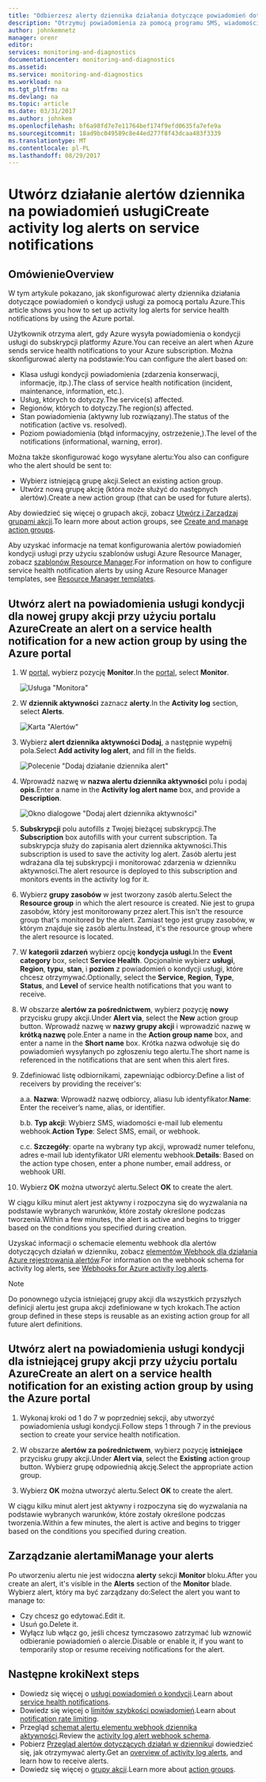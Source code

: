 ```yaml
---
title: "Odbierzesz alerty dziennika działania dotyczące powiadomień dotyczących usługi | Dokumentacja firmy Microsoft"
description: "Otrzymuj powiadomienia za pomocą programu SMS, wiadomości e-mail lub elementu webhook w przypadku wystąpienia usługi Azure."
author: johnkemnetz
manager: orenr
editor: 
services: monitoring-and-diagnostics
documentationcenter: monitoring-and-diagnostics
ms.assetid: 
ms.service: monitoring-and-diagnostics
ms.workload: na
ms.tgt_pltfrm: na
ms.devlang: na
ms.topic: article
ms.date: 03/31/2017
ms.author: johnkem
ms.openlocfilehash: bf6a98fd7e7e11764bef174f9efd0635fa7efe9a
ms.sourcegitcommit: 18ad9bc049589c8e44ed277f8f43dcaa483f3339
ms.translationtype: MT
ms.contentlocale: pl-PL
ms.lasthandoff: 08/29/2017
---
```

# <a name="create-activity-log-alerts-on-service-notifications"></a><span data-ttu-id="4fdcc-103">Utwórz działanie alertów dziennika na powiadomień usługi</span><span class="sxs-lookup"><span data-stu-id="4fdcc-103">Create activity log alerts on service notifications</span></span>
## <a name="overview"></a><span data-ttu-id="4fdcc-104">Omówienie</span><span class="sxs-lookup"><span data-stu-id="4fdcc-104">Overview</span></span>
<span data-ttu-id="4fdcc-105">W tym artykule pokazano, jak skonfigurować alerty dziennika działania dotyczące powiadomień o kondycji usługi za pomocą portalu Azure.</span><span class="sxs-lookup"><span data-stu-id="4fdcc-105">This article shows you how to set up activity log alerts for service health notifications by using the Azure portal.</span></span>  

<span data-ttu-id="4fdcc-106">Użytkownik otrzyma alert, gdy Azure wysyła powiadomienia o kondycji usługi do subskrypcji platformy Azure.</span><span class="sxs-lookup"><span data-stu-id="4fdcc-106">You can receive an alert when Azure sends service health notifications to your Azure subscription.</span></span> <span data-ttu-id="4fdcc-107">Można skonfigurować alerty na podstawie:</span><span class="sxs-lookup"><span data-stu-id="4fdcc-107">You can configure the alert based on:</span></span>

- <span data-ttu-id="4fdcc-108">Klasa usługi kondycji powiadomienia (zdarzenia konserwacji, informacje, itp.).</span><span class="sxs-lookup"><span data-stu-id="4fdcc-108">The class of service health notification (incident, maintenance, information, etc.).</span></span>
- <span data-ttu-id="4fdcc-109">Usług, których to dotyczy.</span><span class="sxs-lookup"><span data-stu-id="4fdcc-109">The service(s) affected.</span></span>
- <span data-ttu-id="4fdcc-110">Regionów, których to dotyczy.</span><span class="sxs-lookup"><span data-stu-id="4fdcc-110">The region(s) affected.</span></span>
- <span data-ttu-id="4fdcc-111">Stan powiadomienia (aktywny lub rozwiązany).</span><span class="sxs-lookup"><span data-stu-id="4fdcc-111">The status of the notification (active vs. resolved).</span></span>
- <span data-ttu-id="4fdcc-112">Poziom powiadomienia (błąd informacyjny, ostrzeżenie,).</span><span class="sxs-lookup"><span data-stu-id="4fdcc-112">The level of the notifications (informational, warning, error).</span></span>

<span data-ttu-id="4fdcc-113">Można także skonfigurować kogo wysyłane alertu:</span><span class="sxs-lookup"><span data-stu-id="4fdcc-113">You also can configure who the alert should be sent to:</span></span>

- <span data-ttu-id="4fdcc-114">Wybierz istniejącą grupę akcji.</span><span class="sxs-lookup"><span data-stu-id="4fdcc-114">Select an existing action group.</span></span>
- <span data-ttu-id="4fdcc-115">Utwórz nową grupę akcję (która może służyć do następnych alertów).</span><span class="sxs-lookup"><span data-stu-id="4fdcc-115">Create a new action group (that can be used for future alerts).</span></span>

<span data-ttu-id="4fdcc-116">Aby dowiedzieć się więcej o grupach akcji, zobacz [Utwórz i Zarządzaj grupami akcji](monitoring-action-groups.md).</span><span class="sxs-lookup"><span data-stu-id="4fdcc-116">To learn more about action groups, see [Create and manage action groups](monitoring-action-groups.md).</span></span>

<span data-ttu-id="4fdcc-117">Aby uzyskać informacje na temat konfigurowania alertów powiadomień kondycji usługi przy użyciu szablonów usługi Azure Resource Manager, zobacz [szablonów Resource Manager](monitoring-create-activity-log-alerts-with-resource-manager-template.md).</span><span class="sxs-lookup"><span data-stu-id="4fdcc-117">For information on how to configure service health notification alerts by using Azure Resource Manager templates, see [Resource Manager templates](monitoring-create-activity-log-alerts-with-resource-manager-template.md).</span></span>

## <a name="create-an-alert-on-a-service-health-notification-for-a-new-action-group-by-using-the-azure-portal"></a><span data-ttu-id="4fdcc-118">Utwórz alert na powiadomienia usługi kondycji dla nowej grupy akcji przy użyciu portalu Azure</span><span class="sxs-lookup"><span data-stu-id="4fdcc-118">Create an alert on a service health notification for a new action group by using the Azure portal</span></span>
1. <span data-ttu-id="4fdcc-119">W [portal](https://portal.azure.com), wybierz pozycję **Monitor**.</span><span class="sxs-lookup"><span data-stu-id="4fdcc-119">In the [portal](https://portal.azure.com), select **Monitor**.</span></span>

    ![Usługa "Monitora"](./media/monitoring-activity-log-alerts-on-service-notifications/home-monitor.png)

2. <span data-ttu-id="4fdcc-121">W **dziennik aktywności** zaznacz **alerty**.</span><span class="sxs-lookup"><span data-stu-id="4fdcc-121">In the **Activity log** section, select **Alerts**.</span></span>

    ![Karta "Alertów"](./media/monitoring-activity-log-alerts-on-service-notifications/alerts-blades.png)

3. <span data-ttu-id="4fdcc-123">Wybierz **alert dziennika aktywności Dodaj**, a następnie wypełnij pola.</span><span class="sxs-lookup"><span data-stu-id="4fdcc-123">Select **Add activity log alert**, and fill in the fields.</span></span>

    ![Polecenie "Dodaj działanie dziennika alert"](./media/monitoring-activity-log-alerts-on-service-notifications/add-activity-log-alert.png)

4. <span data-ttu-id="4fdcc-125">Wprowadź nazwę w **nazwa alertu dziennika aktywności** polu i podaj **opis**.</span><span class="sxs-lookup"><span data-stu-id="4fdcc-125">Enter a name in the **Activity log alert name** box, and provide a **Description**.</span></span>

    ![Okno dialogowe "Dodaj alert dziennika aktywności"](./media/monitoring-activity-log-alerts-on-service-notifications/activity-log-alert-service-notification-new-action-group.png)

5. <span data-ttu-id="4fdcc-127">**Subskrypcji** polu autofills z Twojej bieżącej subskrypcji.</span><span class="sxs-lookup"><span data-stu-id="4fdcc-127">The **Subscription** box autofills with your current subscription.</span></span> <span data-ttu-id="4fdcc-128">Ta subskrypcja służy do zapisania alert dziennika aktywności.</span><span class="sxs-lookup"><span data-stu-id="4fdcc-128">This subscription is used to save the activity log alert.</span></span> <span data-ttu-id="4fdcc-129">Zasób alertu jest wdrażana dla tej subskrypcji i monitorować zdarzenia w dzienniku aktywności.</span><span class="sxs-lookup"><span data-stu-id="4fdcc-129">The alert resource is deployed to this subscription and monitors events in the activity log for it.</span></span>

6. <span data-ttu-id="4fdcc-130">Wybierz **grupy zasobów** w jest tworzony zasób alertu.</span><span class="sxs-lookup"><span data-stu-id="4fdcc-130">Select the **Resource group** in which the alert resource is created.</span></span> <span data-ttu-id="4fdcc-131">Nie jest to grupa zasobów, który jest monitorowany przez alert.</span><span class="sxs-lookup"><span data-stu-id="4fdcc-131">This isn't the resource group that's monitored by the alert.</span></span> <span data-ttu-id="4fdcc-132">Zamiast tego jest grupy zasobów, w którym znajduje się zasób alertu.</span><span class="sxs-lookup"><span data-stu-id="4fdcc-132">Instead, it's the resource group where the alert resource is located.</span></span>

7. <span data-ttu-id="4fdcc-133">W **kategorii zdarzeń** wybierz opcję **kondycja usługi**.</span><span class="sxs-lookup"><span data-stu-id="4fdcc-133">In the **Event category** box, select **Service Health**.</span></span> <span data-ttu-id="4fdcc-134">Opcjonalnie wybierz **usługi**, **Region**, **typu**, **stan**, i **poziom** z powiadomień o kondycji usługi, które chcesz otrzymywać.</span><span class="sxs-lookup"><span data-stu-id="4fdcc-134">Optionally, select the **Service**, **Region**, **Type**, **Status**, and **Level** of service health notifications that you want to receive.</span></span>

8. <span data-ttu-id="4fdcc-135">W obszarze **alertów za pośrednictwem**, wybierz pozycję **nowy** przycisku grupy akcji.</span><span class="sxs-lookup"><span data-stu-id="4fdcc-135">Under **Alert via**, select the **New** action group button.</span></span> <span data-ttu-id="4fdcc-136">Wprowadź nazwę w **nazwy grupy akcji** i wprowadzić nazwę w **krótką nazwę** pole.</span><span class="sxs-lookup"><span data-stu-id="4fdcc-136">Enter a name in the **Action group name** box, and enter a name in the **Short name** box.</span></span> <span data-ttu-id="4fdcc-137">Krótka nazwa odwołuje się do powiadomień wysyłanych po zgłoszeniu tego alertu.</span><span class="sxs-lookup"><span data-stu-id="4fdcc-137">The short name is referenced in the notifications that are sent when this alert fires.</span></span>

9. <span data-ttu-id="4fdcc-138">Zdefiniować listę odbiornikami, zapewniając odbiorcy:</span><span class="sxs-lookup"><span data-stu-id="4fdcc-138">Define a list of receivers by providing the receiver's:</span></span>

    <span data-ttu-id="4fdcc-139">a.</span><span class="sxs-lookup"><span data-stu-id="4fdcc-139">a.</span></span> <span data-ttu-id="4fdcc-140">**Nazwa**: Wprowadź nazwę odbiorcy, aliasu lub identyfikator.</span><span class="sxs-lookup"><span data-stu-id="4fdcc-140">**Name**: Enter the receiver’s name, alias, or identifier.</span></span>

    <span data-ttu-id="4fdcc-141">b.</span><span class="sxs-lookup"><span data-stu-id="4fdcc-141">b.</span></span> <span data-ttu-id="4fdcc-142">**Typ akcji**: Wybierz SMS, wiadomości e-mail lub elementu webhook.</span><span class="sxs-lookup"><span data-stu-id="4fdcc-142">**Action Type**: Select SMS, email, or webhook.</span></span>

    <span data-ttu-id="4fdcc-143">c.</span><span class="sxs-lookup"><span data-stu-id="4fdcc-143">c.</span></span> <span data-ttu-id="4fdcc-144">**Szczegóły**: oparte na wybrany typ akcji, wprowadź numer telefonu, adres e-mail lub identyfikator URI elementu webhook.</span><span class="sxs-lookup"><span data-stu-id="4fdcc-144">**Details**: Based on the action type chosen, enter a phone number, email address, or webhook URI.</span></span>

10. <span data-ttu-id="4fdcc-145">Wybierz **OK** można utworzyć alertu.</span><span class="sxs-lookup"><span data-stu-id="4fdcc-145">Select **OK** to create the alert.</span></span>

<span data-ttu-id="4fdcc-146">W ciągu kilku minut alert jest aktywny i rozpoczyna się do wyzwalania na podstawie wybranych warunków, które zostały określone podczas tworzenia.</span><span class="sxs-lookup"><span data-stu-id="4fdcc-146">Within a few minutes, the alert is active and begins to trigger based on the conditions you specified during creation.</span></span>

<span data-ttu-id="4fdcc-147">Uzyskać informacji o schemacie elementu webhook dla alertów dotyczących działań w dzienniku, zobacz [elementów Webhook dla działania Azure rejestrowania alertów](monitoring-activity-log-alerts-webhook.md).</span><span class="sxs-lookup"><span data-stu-id="4fdcc-147">For information on the webhook schema for activity log alerts, see [Webhooks for Azure activity log alerts](monitoring-activity-log-alerts-webhook.md).</span></span>

>[!NOTE]
><span data-ttu-id="4fdcc-148">Do ponownego użycia istniejącej grupy akcji dla wszystkich przyszłych definicji alertu jest grupa akcji zdefiniowane w tych krokach.</span><span class="sxs-lookup"><span data-stu-id="4fdcc-148">The action group defined in these steps is reusable as an existing action group for all future alert definitions.</span></span>
>
>

## <a name="create-an-alert-on-a-service-health-notification-for-an-existing-action-group-by-using-the-azure-portal"></a><span data-ttu-id="4fdcc-149">Utwórz alert na powiadomienia usługi kondycji dla istniejącej grupy akcji przy użyciu portalu Azure</span><span class="sxs-lookup"><span data-stu-id="4fdcc-149">Create an alert on a service health notification for an existing action group by using the Azure portal</span></span>

1. <span data-ttu-id="4fdcc-150">Wykonaj kroki od 1 do 7 w poprzedniej sekcji, aby utworzyć powiadomienia usługi kondycji.</span><span class="sxs-lookup"><span data-stu-id="4fdcc-150">Follow steps 1 through 7 in the previous section to create your service health notification.</span></span> 

2. <span data-ttu-id="4fdcc-151">W obszarze **alertów za pośrednictwem**, wybierz pozycję **istniejące** przycisku grupy akcji.</span><span class="sxs-lookup"><span data-stu-id="4fdcc-151">Under **Alert via**, select the **Existing** action group button.</span></span> <span data-ttu-id="4fdcc-152">Wybierz grupę odpowiednią akcję.</span><span class="sxs-lookup"><span data-stu-id="4fdcc-152">Select the appropriate action group.</span></span>

3. <span data-ttu-id="4fdcc-153">Wybierz **OK** można utworzyć alertu.</span><span class="sxs-lookup"><span data-stu-id="4fdcc-153">Select **OK** to create the alert.</span></span>

<span data-ttu-id="4fdcc-154">W ciągu kilku minut alert jest aktywny i rozpoczyna się do wyzwalania na podstawie wybranych warunków, które zostały określone podczas tworzenia.</span><span class="sxs-lookup"><span data-stu-id="4fdcc-154">Within a few minutes, the alert is active and begins to trigger based on the conditions you specified during creation.</span></span>

## <a name="manage-your-alerts"></a><span data-ttu-id="4fdcc-155">Zarządzanie alertami</span><span class="sxs-lookup"><span data-stu-id="4fdcc-155">Manage your alerts</span></span>

<span data-ttu-id="4fdcc-156">Po utworzeniu alertu nie jest widoczna **alerty** sekcji **Monitor** bloku.</span><span class="sxs-lookup"><span data-stu-id="4fdcc-156">After you create an alert, it's visible in the **Alerts** section of the **Monitor** blade.</span></span> <span data-ttu-id="4fdcc-157">Wybierz alert, który ma być zarządzany do:</span><span class="sxs-lookup"><span data-stu-id="4fdcc-157">Select the alert you want to manage to:</span></span>

* <span data-ttu-id="4fdcc-158">Czy chcesz go edytować.</span><span class="sxs-lookup"><span data-stu-id="4fdcc-158">Edit it.</span></span>
* <span data-ttu-id="4fdcc-159">Usuń go.</span><span class="sxs-lookup"><span data-stu-id="4fdcc-159">Delete it.</span></span>
* <span data-ttu-id="4fdcc-160">Wyłącz lub włącz go, jeśli chcesz tymczasowo zatrzymać lub wznowić odbieranie powiadomień o alercie.</span><span class="sxs-lookup"><span data-stu-id="4fdcc-160">Disable or enable it, if you want to temporarily stop or resume receiving notifications for the alert.</span></span>

## <a name="next-steps"></a><span data-ttu-id="4fdcc-161">Następne kroki</span><span class="sxs-lookup"><span data-stu-id="4fdcc-161">Next steps</span></span>
- <span data-ttu-id="4fdcc-162">Dowiedz się więcej o [usługi powiadomień o kondycji](monitoring-service-notifications.md).</span><span class="sxs-lookup"><span data-stu-id="4fdcc-162">Learn about [service health notifications](monitoring-service-notifications.md).</span></span>
- <span data-ttu-id="4fdcc-163">Dowiedz się więcej o [limitów szybkości powiadomień](monitoring-alerts-rate-limiting.md).</span><span class="sxs-lookup"><span data-stu-id="4fdcc-163">Learn about [notification rate limiting](monitoring-alerts-rate-limiting.md).</span></span>
- <span data-ttu-id="4fdcc-164">Przegląd [schemat alertu elementu webhook dziennika aktywności](monitoring-activity-log-alerts-webhook.md).</span><span class="sxs-lookup"><span data-stu-id="4fdcc-164">Review the [activity log alert webhook schema](monitoring-activity-log-alerts-webhook.md).</span></span>
- <span data-ttu-id="4fdcc-165">Pobierz [Przegląd alertów dotyczących działań w dzienniku](monitoring-overview-alerts.md)i dowiedzieć się, jak otrzymywać alerty.</span><span class="sxs-lookup"><span data-stu-id="4fdcc-165">Get an [overview of activity log alerts](monitoring-overview-alerts.md), and learn how to receive alerts.</span></span> 
- <span data-ttu-id="4fdcc-166">Dowiedz się więcej o [grupy akcji](monitoring-action-groups.md).</span><span class="sxs-lookup"><span data-stu-id="4fdcc-166">Learn more about [action groups](monitoring-action-groups.md).</span></span>

